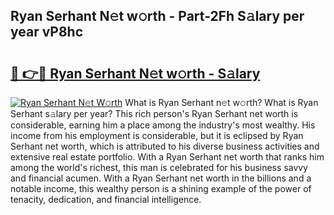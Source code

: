 ## Ryan Serhant N𝚎t w𝚘rth - Part-2Fh S𝚊lary per year vP8hc

# <h2><a href="http://gc2s99r.nevu.top/?p=Ryan+Serhant">🔗 👉🔴 Ryan Serhant N𝚎t w𝚘rth - S𝚊lary</a></h2>

[![Ryan Serhant N𝚎t W𝚘rth](https://i.imgur.com/Oavwk0R.jpeg)](http://gc2s99r.nevu.top/?p=Ryan+Serhant)
What is Ryan Serhant n𝚎t w𝚘rth? What is Ryan Serhant s𝚊lary per year?
This rich person's Ryan Serhant net worth is considerable, earning him a place among the industry's most wealthy. His income from his employment is considerable, but it is eclipsed by Ryan Serhant net worth, which is attributed to his diverse business activities and extensive real estate portfolio. With a Ryan Serhant net worth that ranks him among the world's richest, this man is celebrated for his business savvy and financial acumen. With a Ryan Serhant net worth in the billions and a notable income, this wealthy person is a shining example of the power of tenacity, dedication, and financial intelligence.

